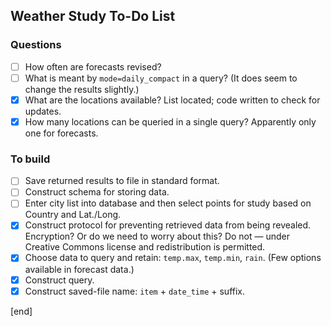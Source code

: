 ## Weather Study To-Do List   
     
### Questions                 
     
- [ ] How often are forecasts revised?
- [ ] What is meant by `mode=daily_compact` in a query? (It does seem to change the results slightly.)
- [x] What are the locations available? List located; code written to check for updates.
- [x] How many locations can be queried in a single query? Apparently only one for forecasts.

### To build                  

- [ ] Save returned results to file in standard format. 
- [ ] Construct schema for storing data.
- [ ] Enter city list into database and then select points for study based on Country and Lat./Long.
- [x] Construct protocol for preventing retrieved data from being revealed. Encryption? Or do we need to worry about this? Do not — under Creative Commons license and redistribution is permitted.
- [x] Choose data to query and retain: `temp.max`, `temp.min`, `rain`. (Few options available in forecast data.)
- [x] Construct query.
- [x] Construct saved-file name: `item` + `date_time` + suffix.

[end]